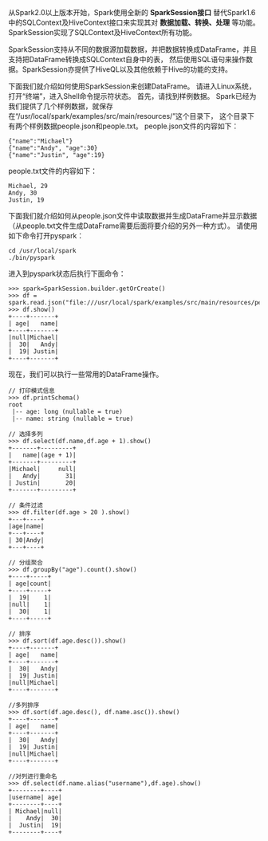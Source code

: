 从Spark2.0以上版本开始，Spark使用全新的 __SparkSession接口__ 替代Spark1.6中的SQLContext及HiveContext接口来实现其对 __数据加载、转换、处理__ 等功能。
SparkSession实现了SQLContext及HiveContext所有功能。

SparkSession支持从不同的数据源加载数据，并把数据转换成DataFrame，并且支持把DataFrame转换成SQLContext自身中的表，
然后使用SQL语句来操作数据。SparkSession亦提供了HiveQL以及其他依赖于Hive的功能的支持。


下面我们就介绍如何使用SparkSession来创建DataFrame。
请进入Linux系统，打开“终端”，进入Shell命令提示符状态。
首先，请找到样例数据。
Spark已经为我们提供了几个样例数据，就保存在“/usr/local/spark/examples/src/main/resources/”这个目录下，
这个目录下有两个样例数据people.json和people.txt。
people.json文件的内容如下：
```
{"name":"Michael"}
{"name":"Andy", "age":30}
{"name":"Justin", "age":19}
```
people.txt文件的内容如下：
```
Michael, 29
Andy, 30
Justin, 19
```
下面我们就介绍如何从people.json文件中读取数据并生成DataFrame并显示数据
（从people.txt文件生成DataFrame需要后面将要介绍的另外一种方式）。
请使用如下命令打开pyspark：
```
cd /usr/local/spark
./bin/pyspark
```
进入到pyspark状态后执行下面命令：
```
>>> spark=SparkSession.builder.getOrCreate()
>>> df = spark.read.json("file:///usr/local/spark/examples/src/main/resources/people.json")
>>> df.show()
+----+-------+
| age|   name|
+----+-------+
|null|Michael|
|  30|   Andy|
|  19| Justin|
+----+-------+
```
现在，我们可以执行一些常用的DataFrame操作。
```
// 打印模式信息
>>> df.printSchema()
root
 |-- age: long (nullable = true)
 |-- name: string (nullable = true)
 
// 选择多列
>>> df.select(df.name,df.age + 1).show()
+-------+---------+
|   name|(age + 1)|
+-------+---------+
|Michael|     null|
|   Andy|       31|
| Justin|       20|
+-------+---------+
 
// 条件过滤
>>> df.filter(df.age > 20 ).show()
+---+----+
|age|name|
+---+----+
| 30|Andy|
+---+----+
 
// 分组聚合
>>> df.groupBy("age").count().show()
+----+-----+
| age|count|
+----+-----+
|  19|    1|
|null|    1|
|  30|    1|
+----+-----+
 
// 排序
>>> df.sort(df.age.desc()).show()
+----+-------+
| age|   name|
+----+-------+
|  30|   Andy|
|  19| Justin|
|null|Michael|
+----+-------+
 
//多列排序
>>> df.sort(df.age.desc(), df.name.asc()).show()
+----+-------+
| age|   name|
+----+-------+
|  30|   Andy|
|  19| Justin|
|null|Michael|
+----+-------+
 
//对列进行重命名
>>> df.select(df.name.alias("username"),df.age).show()
+--------+----+
|username| age|
+--------+----+
| Michael|null|
|    Andy|  30|
|  Justin|  19|
+--------+----+
```
 
